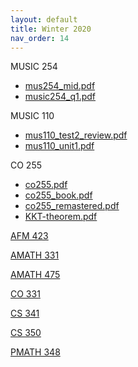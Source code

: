```yaml
---
layout: default
title: Winter 2020
nav_order: 14
---
```


MUSIC 254
- [mus254_mid.pdf](mus254_mid.pdf)
- [music254_q1.pdf](music254_q1.pdf)

MUSIC 110
- [mus110_test2_review.pdf](mus110_test2_review.pdf)
- [mus110_unit1.pdf](mus110_unit1.pdf)

CO 255
- [co255.pdf](co255.pdf)
- [co255_book.pdf](co255_book.pdf)
- [co255_remastered.pdf](co255_remastered.pdf)
- [KKT-theorem.pdf](KKT-theorem.pdf)


[AFM 423](afm423.pdf)

[AMATH 331](amath331.pdf)

[AMATH 475](amath475.pdf)

[CO 331](co331.pdf)

[CS 341](cs341.pdf)

[CS 350](cs350.pdf)

[PMATH 348](pmath348.pdf)
